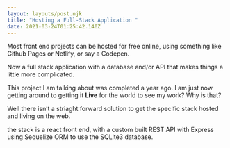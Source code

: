 ```yaml
---
layout: layouts/post.njk
title: "Hosting a Full-Stack Application "
date: 2021-03-24T01:25:42.140Z
---
```

Most front end projects can be hosted for free online, using something like Github Pages or Netlify, or say a Codepen. 

Now a full stack application with a database and/or API that makes things a little more complicated. 

This project I am talking about was completed a year ago. I am just now getting around to getting it **Live** for the world to see my work? Why is that? 

Well there isn’t a striaght forward solution to get the specific stack hosted and living on the web. 

the stack is a react front end, with a custom built REST API with Express using Sequelize ORM to use the SQLite3 database.